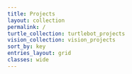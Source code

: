 ```yaml
---
title: Projects
layout: collection
permalink: /
turtle_collection: turtlebot_projects
vision_collection: vision_projects
sort_by: key
entries_layout: grid
classes: wide
---
```

